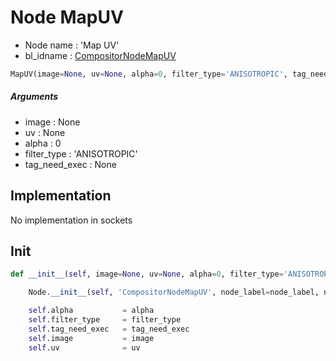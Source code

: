 # Node MapUV

- Node name : 'Map UV'
- bl_idname : [CompositorNodeMapUV](https://docs.blender.org/api/current/bpy.types.CompositorNodeMapUV.html)


``` python
MapUV(image=None, uv=None, alpha=0, filter_type='ANISOTROPIC', tag_need_exec=None, node_label=None, node_color=None, **kwargs)
```
##### Arguments

- image : None
- uv : None
- alpha : 0
- filter_type : 'ANISOTROPIC'
- tag_need_exec : None

## Implementation

No implementation in sockets

## Init

``` python
def __init__(self, image=None, uv=None, alpha=0, filter_type='ANISOTROPIC', tag_need_exec=None, node_label=None, node_color=None, **kwargs):

    Node.__init__(self, 'CompositorNodeMapUV', node_label=node_label, node_color=node_color, **kwargs)

    self.alpha           = alpha
    self.filter_type     = filter_type
    self.tag_need_exec   = tag_need_exec
    self.image           = image
    self.uv              = uv
```
